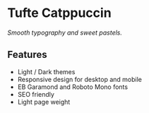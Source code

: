 # Tufte Catppuccin

_Smooth typography and sweet pastels._

## Features

- Light / Dark themes
- Responsive design for desktop and mobile
- EB Garamond and Roboto Mono fonts
- SEO friendly
- Light page weight
